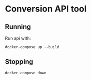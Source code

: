 # Conversion API tool

## Running

Run api with:

```
docker-compose up --build
```

## Stopping
```
docker-compose down
```

